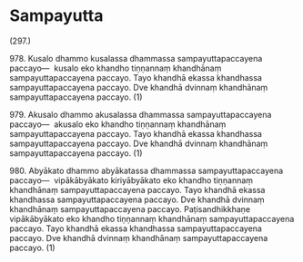 

# Sampayutta






(297.)

978\. Kusalo dhammo kusalassa dhammassa sampayuttapaccayena paccayo—  kusalo eko khandho tiṇṇannaṃ khandhānaṃ sampayuttapaccayena paccayo. Tayo khandhā ekassa khandhassa sampayuttapaccayena paccayo. Dve khandhā dvinnaṃ khandhānaṃ sampayuttapaccayena paccayo. (1)

979\. Akusalo dhammo akusalassa dhammassa sampayuttapaccayena paccayo—  akusalo eko khandho tiṇṇannaṃ khandhānaṃ sampayuttapaccayena paccayo. Tayo khandhā ekassa khandhassa sampayuttapaccayena paccayo. Dve khandhā dvinnaṃ khandhānaṃ sampayuttapaccayena paccayo. (1)

980\. Abyākato dhammo abyākatassa dhammassa sampayuttapaccayena paccayo—  vipākābyākato kiriyābyākato eko khandho tiṇṇannaṃ khandhānaṃ sampayuttapaccayena paccayo. Tayo khandhā ekassa khandhassa sampayuttapaccayena paccayo. Dve khandhā dvinnaṃ khandhānaṃ sampayuttapaccayena paccayo. Paṭisandhikkhaṇe vipākābyākato eko khandho tiṇṇannaṃ khandhānaṃ sampayuttapaccayena paccayo. Tayo khandhā ekassa khandhassa sampayuttapaccayena paccayo. Dve khandhā dvinnaṃ khandhānaṃ sampayuttapaccayena paccayo. (1)



